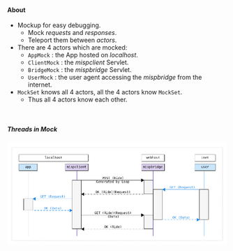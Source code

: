 #### About
* Mockup for easy debugging. 
    * Mock *requests* and *responses*.
    * Teleport them between *actors*. 
* There are 4 actors which are mocked:
    * `AppMock` : the App hosted on *localhost*.
    * `ClientMock` : the *mispclient* Servlet.
    * `BridgeMock` : the *mispbridge* Servlet.
    * `UserMock` : the user agent accessing the *mispbridge* from the internet.
* `MockSet` knows all 4 actors, all the 4 actors know `MockSet`.
    * Thus all 4 actors know each other.

<br>
   
##### Threads in Mock
 ![](threads-in-mock.png)